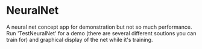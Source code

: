 # NeuralNet
A neural net concept app for demonstration but not so much performance. Run 'TestNeuralNet' for a demo (there are several different soutions you can train for) and graphical display of the net while it's training. 
